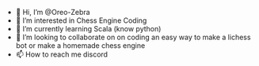 - 👋 Hi, I’m @Oreo-Zebra
- 👀 I’m interested in Chess Engine Coding
- 🌱 I’m currently learning Scala (know python)
- 💞️ I’m looking to collaborate on on coding an easy way to make a lichess bot or make a homemade chess engine
- 📫 How to reach me discord 

<!---
Oreo-Zebra/Oreo-Zebra is a ✨ special ✨ repository because its `README.md` (this file) appears on your GitHub profile.
You can click the Preview link to take a look at your changes.
--->
